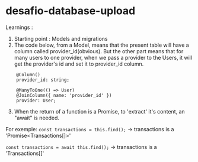 # desafio-database-upload

Learnings :
 1. Starting point : Models and migrations
 2. The code below, from a Model, means that the present table will have a column called provider_id(obvious). But the other part means that for many users to one provider,
 when we pass a provider to the Users, it will get the provider's id and set it to provider_id column. 
```
    @Column()
    provider_id: string;

    @ManyToOne(() => User)
    @JoinColumn({ name: 'provider_id' })
    provider: User;
```
 3. When the return of a function is a Promise, to 'extract' it's content, an "await" is needed.
 
For exemple:
`
  const transactions = this.find();
` -> transactions is a 'Promise<Transactions[]>'

`
const transactions = await this.find();
` 
-> transactions is a 'Transactions[]'
